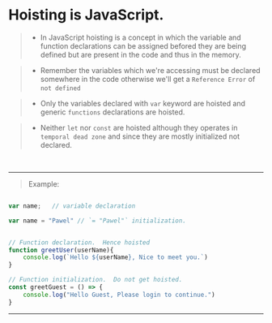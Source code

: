 # Hoisting is JavaScript.

> - In JavaScript hoisting is a concept in which the variable and function declarations can be assigned befored they are being defined but are present in the code and thus in the memory.

> - Remember the variables which we're accessing must be declared somewhere in the code otherwise we'll get a `Reference Error` of `not defined`

> - Only the variables declared with `var` keyword are hoisted and generic `functions` declarations are hoisted.

> - Neither `let` nor `const` are hoisted although they operates in `temporal dead zone` and since they are mostly initialized not declared.

<br>

---

> Example:
```javascript

var name;   // variable declaration

var name = "Pawel" // `= "Pawel"` initialization.


// Function declaration.  Hence hoisted
function greetUser(userName){
    console.log(`Hello ${userName}, Nice to meet you.`)
}

// Function initialization.  Do not get hoisted.
const greetGuest = () => {
    console.log("Hello Guest, Please login to continue.")
}

```
---